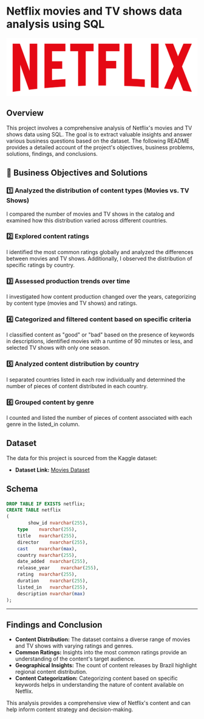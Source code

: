 # Netflix movies and TV shows data analysis using SQL
![Netflix Logo](https://github.com/DannielLisardo/portfolio.netflix/blob/main/logo.png)

## Overview
This project involves a comprehensive analysis of Netflix's movies and TV shows data using SQL. The goal is to extract valuable insights and answer various business questions based on the dataset. The following README provides a detailed account of the project's objectives, business problems, solutions, findings, and conclusions.


## 🎯 Business Objectives and Solutions

### 1️⃣ Analyzed the distribution of content types (Movies vs. TV Shows) 
I compared the number of movies and TV shows in the catalog and examined how this distribution varied across different countries.

### 2️⃣ Explored content ratings
I identified the most common ratings globally and analyzed the differences between movies and TV shows. Additionally, I observed the distribution of specific ratings by country.

### 3️⃣ Assessed production trends over time
I investigated how content production changed over the years, categorizing by content type (movies and TV shows) and ratings.

### 4️⃣ Categorized and filtered content based on specific criteria
I classified content as "good" or "bad" based on the presence of keywords in descriptions, identified movies with a runtime of 90 minutes or less, and selected TV shows with only one season.

### 5️⃣ Analyzed content distribution by country
I separated countries listed in each row individually and determined the number of pieces of content distributed in each country.

### 6️⃣ Grouped content by genre
I counted and listed the number of pieces of content associated with each genre in the listed_in column.

## Dataset

The data for this project is sourced from the Kaggle dataset:

- **Dataset Link:** [Movies Dataset](https://www.kaggle.com/datasets/shivamb/netflix-shows?resource=download)

## Schema

```sql
DROP TABLE IF EXISTS netflix;
CREATE TABLE netflix
(
    	show_id	nvarchar(255),
	type	nvarchar(255),
	title	nvarchar(255),
	director	nvarchar(255),
	cast	nvarchar(max),
	country	nvarchar(255),
	date_added	nvarchar(255),
	release_year	nvarchar(255),
	rating	nvarchar(255),
	duration	nvarchar(255),
	listed_in	nvarchar(255),
	description nvarchar(max)
);

```

---

## Findings and Conclusion

- **Content Distribution:** The dataset contains a diverse range of movies and TV shows with varying ratings and genres.
- **Common Ratings:** Insights into the most common ratings provide an understanding of the content's target audience.
- **Geographical Insights:** The count of content releases by Brazil highlight regional content distribution.
- **Content Categorization:** Categorizing content based on specific keywords helps in understanding the nature of content available on Netflix.

This analysis provides a comprehensive view of Netflix's content and can help inform content strategy and decision-making.





